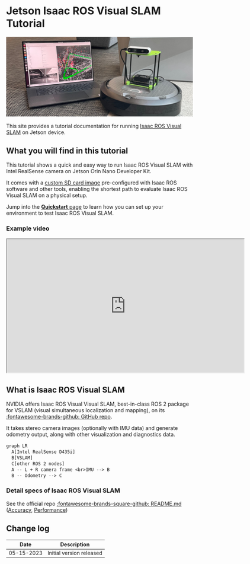 # Jetson Isaac ROS Visual SLAM Tutorial

![](./images/JON-on-Create3_VSLAM-RViz.jpg)

This site provides a tutorial documentation for running [Isaac ROS Visual SLAM](https://github.com/NVIDIA-ISAAC-ROS/isaac_ros_visual_slam) on Jetson device.

## What you will find in this tutorial

This tutorial shows a quick and easy way to run Isaac ROS Visual SLAM with Intel RealSense camera on Jetson Orin Nano Developer Kit.

It comes with a [custom SD card image](./sdcard.md) pre-configured with Isaac ROS software and other tools, enabling the shortest path to evaluate Isaac ROS Visual SLAM on a physical setup.

Jump into the [**Quickstart** page](./quickstart.md) to learn how you can set up your environment to test Isaac ROS Visual SLAM.

### Example video

<iframe src="https://drive.google.com/file/d/1B7CDko5ZOtpvH6hBr9L6a2fSEXLT9ycO/preview" width="640" height="360" allow="autoplay"></iframe>

## What is Isaac ROS Visual SLAM

NVIDIA offers Isaac ROS Visual Visual SLAM, best-in-class ROS 2 package for VSLAM (visual simultaneous localization and mapping), on its [:fontawesome-brands-github: GitHub repo](https://github.com/NVIDIA-ISAAC-ROS/isaac_ros_visual_slam).

It takes stereo camera images (optionally with IMU data) and generate odometry output, along with other visualization and diagnostics data.

``` mermaid
graph LR
  A[Intel RealSense D435i]
  B[VSLAM]
  C[other ROS 2 nodes]
  A -- L + R camera frame <br>IMU --> B
  B -- Odometry --> C
```

### Detail specs of Isaac ROS Visual SLAM

See the official repo [:fontawesome-brands-square-github: README.md](https://github.com/NVIDIA-ISAAC-ROS/isaac_ros_visual_slam/blob/main/README.md) ([Accuracy](https://github.com/NVIDIA-ISAAC-ROS/isaac_ros_visual_slam/blob/main/README.md#accuracy), [Performance](https://github.com/NVIDIA-ISAAC-ROS/isaac_ros_visual_slam/blob/main/README.md#performance))

## Change log

| Date        | Description                    |
| ----------- | ------------------------------ |
| 05-15-2023  | Initial version released       |